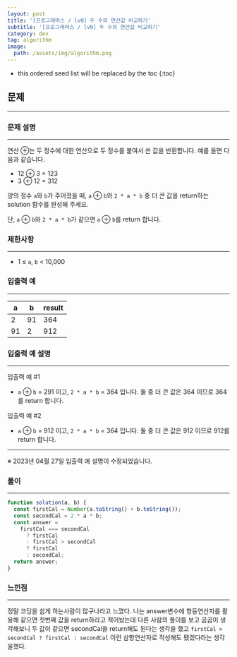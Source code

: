 ```yaml
---
layout: post
title: '[프로그래머스 / lv0] 두 수의 연산값 비교하기'
subtitle: '[프로그래머스 / lv0] 두 수의 연산값 비교하기'
category: dev
tag: algorithm
image:
  path: /assets/img/algorithm.png
---
```


<!-- prettier-ignore -->
* this ordered seed list will be replaced by the toc
{:toc}

## 문제

---

### **문제 설명**

---

연산 ⊕는 두 정수에 대한 연산으로 두 정수를 붙여서 쓴 값을 반환합니다. 예를 들면 다음과 같습니다.

- 12 ⊕ 3 = 123
- 3 ⊕ 12 = 312

양의 정수 `a`와 `b`가 주어졌을 때, `a` ⊕ `b`와 `2 * a * b` 중 더 큰 값을 return하는 solution 함수를 완성해 주세요.

단, `a` ⊕ `b`와 `2 * a * b`가 같으면 `a` ⊕ `b`를 return 합니다.

### 제한사항

---

- 1 ≤ `a`, `b` < 10,000

### 입출력 예

---

| a   | b   | result |
| --- | --- | ------ |
| 2   | 91  | 364    |
| 91  | 2   | 912    |

### 입출력 예 설명

---

입출력 예 #1

- `a` ⊕ `b` = 291 이고, `2 * a * b` = 364 입니다. 둘 중 더 큰 값은 364 이므로 364를 return 합니다.

입출력 예 #2

- `a` ⊕ `b` = 912 이고, `2 * a * b` = 364 입니다. 둘 중 더 큰 값은 912 이므로 912를 return 합니다.

---

※ 2023년 04월 27일 입출력 예 설명이 수정되었습니다.

### 풀이

---

```jsx
function solution(a, b) {
  const firstCal = Number(a.toString() + b.toString());
  const secondCal = 2 * a * b;
  const answer =
    firstCal === secondCal
      ? firstCal
      : firstCal > secondCal
      ? firstCal
      : secondCal;
  return answer;
}
```

### 느낀점

---

정말 코딩을 쉽게 하는사람이 많구나라고 느꼈다. 나는 answer변수에 항등연산자를 활용해 같으면 첫번째 값을 return하라고 적어놨는데 다른 사람의 풀이를 보고 곰곰이 생각해보니 두 값이 같으면 secondCal을 return해도 된다는 생각을 했고 `firstCal > secondCal ? firstCal : secondCal` 이런 삼항연산자로 작성해도 됐겠다라는 생각을했다.
